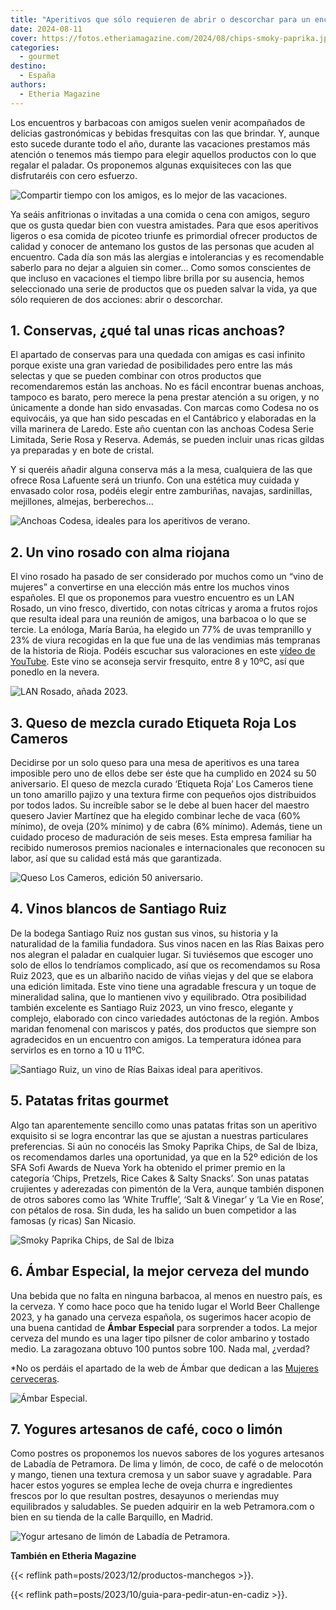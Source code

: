 ```yaml
---
title: "Aperitivos que sólo requieren de abrir o descorchar para un encuentro con amigos"
date: 2024-08-11
cover: https://fotos.etheriamagazine.com/2024/08/chips-smoky-paprika.jpg
categories: 
  - gourmet
destino: 
  - España
authors: 
  - Etheria Magazine
---
```


Los encuentros y barbacoas con amigos suelen venir acompañados de delicias gastronómicas 
y bebidas fresquitas con las que brindar. Y, aunque esto sucede durante todo el año, 
durante las vacaciones prestamos más atención o tenemos más tiempo para elegir aquellos 
productos con lo que regalar el paladar. Os proponemos algunas exquisiteces con las que 
disfrutaréis con cero esfuerzo. 

![Compartir tiempo con los amigos, es lo mejor de las vacaciones.](https://fotos.etheriamagazine.com/2024/08/aperitivos-verano-amigas.jpg "Compartir tiempo con los amigos, es lo mejor de las vacaciones.© Lee Myungseong")

Ya seáis anfitrionas o invitadas a una comida o cena con amigos, seguro que os gusta 
quedar bien con vuestra amistades. Para que esos aperitivos ligeros o esa comida de 
picoteo triunfe es primordial ofrecer productos de calidad y conocer de antemano los 
gustos de las personas que acuden al encuentro. Cada día son más las alergias e 
intolerancias y es recomendable saberlo para no dejar a alguien sin comer... Como somos 
conscientes de que incluso en vacaciones el tiempo libre brilla por su ausencia, hemos 
seleccionado una serie de productos que os pueden salvar la vida, ya que sólo requieren 
de dos acciones: abrir o descorchar. 

## 1\. Conservas, ¿qué tal unas ricas anchoas?

El apartado de conservas para una quedada con amigas es casi infinito porque existe una 
gran variedad de posibilidades pero entre las más selectas y que se pueden combinar con 
otros productos que recomendaremos están las anchoas. No es fácil encontrar buenas 
anchoas, tampoco es barato, pero merece la pena prestar atención a su origen, y no 
únicamente a donde han sido envasadas. Con marcas como Codesa no os equivocáis, ya que 
han sido pescadas en el Cantábrico y elaboradas en la villa marinera de Laredo. Este año 
cuentan con las anchoas Codesa Serie Limitada, Serie Rosa y Reserva. Además, se pueden 
incluir unas ricas gildas ya preparadas y en bote de cristal. 

Y si queréis añadir alguna conserva más a la mesa, cualquiera de las que ofrece Rosa 
Lafuente será un triunfo. Con una estética muy cuidada y envasado color rosa, podéis 
elegir entre zamburiñas, navajas, sardinillas, mejillones, almejas, berberechos... 

![Anchoas Codesa, ideales para los aperitivos de verano.](https://fotos.etheriamagazine.com/2024/08/anchoas-codesa-reserva.jpg "Anchoas Codesa, ideales para los aperitivos de verano.")

## 2\. Un vino rosado con alma riojana

El vino rosado ha pasado de ser considerado por muchos como un “vino de mujeres” a 
convertirse en una elección más entre los muchos vinos españoles. El que os proponemos 
para vuestro encuentro es un LAN Rosado, un vino fresco, divertido, con notas cítricas y 
aroma a frutos rojos que resulta ideal para una reunión de amigos, una barbacoa o lo que 
se tercie. La enóloga, María Barúa, ha elegido un 77% de uvas tempranillo y 23% de viura 
recogidas en la que fue una de las vendimias más tempranas de la historia de Rioja. 
Podéis escuchar sus valoraciones en este [vídeo de 
YouTube](https://youtu.be/2c-AhXl_wdw?si=PhllLhZQGmy0dWfg). Este vino se aconseja servir 
fresquito, entre 8 y 10ºC, así que ponedlo en la nevera. 

![LAN Rosado, añada 2023.](https://fotos.etheriamagazine.com/2024/08/LAN-ROSADO-2023.jpg "LAN Rosado, añada 2023.")

## 3\. Queso de mezcla curado Etiqueta Roja Los Cameros

Decidirse por un solo queso para una mesa de aperitivos es una tarea imposible pero uno 
de ellos debe ser éste que ha cumplido en 2024 su 50 aniversario. El queso de mezcla 
curado ‘Etiqueta Roja’ Los Cameros tiene un tono amarillo pajizo y una textura firme con 
pequeños ojos distribuidos por todos lados. Su increíble sabor se le debe al buen hacer 
del maestro quesero Javier Martínez que ha elegido combinar leche de vaca (60% mínimo), 
de oveja (20% mínimo) y de cabra (6% mínimo). Además, tiene un cuidado proceso de 
maduración de seis meses. Esta empresa familiar ha recibido numerosos premios nacionales 
e internacionales que reconocen su labor, así que su calidad está más que garantizada. 

![Queso Los Cameros, edición 50 aniversario.](https://fotos.etheriamagazine.com/2024/08/queso-los-cameros.jpg "Queso Los Cameros, edición 50 aniversario.")

## 4\. Vinos blancos de Santiago Ruiz

De la bodega Santiago Ruiz nos gustan sus vinos, su historia y la naturalidad de la 
familia fundadora. Sus vinos nacen en las Rías Baixas pero nos alegran el paladar en 
cualquier lugar. Si tuviésemos que escoger uno solo de ellos lo tendríamos complicado, 
así que os recomendamos su Rosa Ruiz 2023, que es un albariño nacido de viñas viejas y 
del que se elabora una edición limitada. Este vino tiene una agradable frescura y un 
toque de mineralidad salina, que lo mantienen vivo y equilibrado. Otra posibilidad 
también excelente es Santiago Ruiz 2023, un vino fresco, elegante y complejo, elaborado 
con cinco variedades autóctonas de la región. Ambos maridan fenomenal con mariscos y 
patés, dos productos que siempre son agradecidos en un encuentro con amigos. La 
temperatura idónea para servirlos es en torno a 10 u 11ºC. 

![Santiago Ruiz, un vino de Rías Baixas ideal para aperitivos.](https://fotos.etheriamagazine.com/2024/08/santiago-ruiz.jpg "Santiago Ruiz, un vino de Rías Baixas ideal para aperitivos.")

## 5\. Patatas fritas gourmet

Algo tan aparentemente sencillo como unas patatas fritas son un aperitivo exquisito si 
se logra encontrar las que se ajustan a nuestras particulares preferencias. Si aún no 
conocéis las Smoky Paprika Chips, de Sal de Ibiza, os recomendamos darles una 
oportunidad, ya que en la 52º edición de los SFA Sofi Awards de Nueva York ha obtenido 
el primer premio en la categoría ‘Chips, Pretzels, Rice Cakes & Salty Snacks’. Son unas 
patatas crujientes y aderezadas con pimentón de la Vera, aunque también disponen de 
otros sabores como las ‘White Truffle’, ‘Salt & Vinegar’ y ‘La Vie en Rose’, con pétalos 
de rosa. Sin duda, les ha salido un buen competidor a las famosas (y ricas) San Nicasio. 

![Smoky Paprika Chips, de Sal de Ibiza](https://fotos.etheriamagazine.com/2024/08/chips-smoky-paprika.jpg "Smoky Paprika Chips, de Sal de Ibiza.")

## 6\. Ámbar Especial, la mejor cerveza del mundo

Una bebida que no falta en ninguna barbacoa, al menos en nuestro país, es la cerveza. Y 
como hace poco que ha tenido lugar el World Beer Challenge 2023, y ha ganado una cerveza 
española, os sugerimos hacer acopio de una buena cantidad de **Ámbar Especial** para 
sorprender a todos. La mejor cerveza del mundo es una lager tipo pilsner de color 
ambarino y tostado medio. La zaragozana obtuvo 100 puntos sobre 100. Nada mal, ¿verdad? 

\*No os perdáis el apartado de la web de Ámbar que dedican a las [Mujeres 
cerveceras](https://ambar.com/noticias/mujeres-cerveceras/). 

![Ámbar Especial.](https://fotos.etheriamagazine.com/2024/08/ambar-especial.jpg "© Ámbar Especial.")

## 7\. Yogures artesanos de café, coco o limón

Como postres os proponemos los nuevos sabores de los yogures artesanos de Labadía de 
Petramora. De lima y limón, de coco, de café o de melocotón y mango, tienen una textura 
cremosa y un sabor suave y agradable. Para hacer estos yogures se emplea leche de oveja 
churra e ingredientes frescos por lo que resultan postres, desayunos o meriendas muy 
equilibrados y saludables. Se pueden adquirir en la web Petramora.com o bien en su 
tienda de la calle Barquillo, en Madrid. 

![Yogur artesano de limón de Labadía de Petramora.](https://fotos.etheriamagazine.com/2024/08/yogur-lima-limon.jpg "Yogur artesano de Labadía de Petramora.")

**También en Etheria Magazine** 

{{< reflink path=posts/2023/12/productos-manchegos >}}. 

{{< reflink path=posts/2023/10/guia-para-pedir-atun-en-cadiz >}}.

